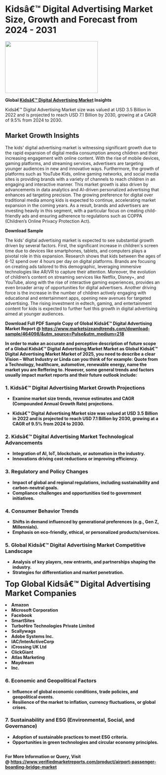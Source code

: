 <H1>Kidsâ€™ Digital Advertising Market Size, Growth and Forecast from 2024 - 2031</H1><img class="aligncenter size-medium wp-image-584254" src="https://thirdeyenews.in/wp-content/uploads/2024/09/Global-Market-Research-300x168.jpeg" alt="" width="300" height="168" /><p><strong>Global&nbsp;<a href="https://www.marketsizeandtrends.com/download-sample/464098/&amp;utm_source=Pulse&amp;utm_medium=218">Kidsâ€™ Digital Advertising Market</a> Insights</strong></p><p>Kidsâ€™ Digital Advertising Market size was valued at USD 3.5 Billion in 2022 and is projected to reach USD 7.1 Billion by 2030, growing at a CAGR of 9.5% from 2024 to 2030.</p><p><h2>Market Growth Insights</h2> <p>The kids' digital advertising market is witnessing significant growth due to the rapid expansion of digital media consumption among children and their increasing engagement with online content. With the rise of mobile devices, gaming platforms, and streaming services, advertisers are targeting younger audiences in new and innovative ways. Furthermore, the growth of platforms such as YouTube Kids, online gaming networks, and social media sites is providing brands with a variety of channels to reach children in an engaging and interactive manner. This market growth is also driven by advancements in data analytics and AI-driven personalized advertising that enhances ad targeting precision. The growing preference for digital over traditional media among kids is expected to continue, accelerating market expansion in the coming years. As a result, brands and advertisers are investing heavily in this segment, with a particular focus on creating child-friendly ads and ensuring adherence to regulations such as COPPA (Children’s Online Privacy Protection Act).</p> <p><strong>Download Sample</strong></p> <p>The kids’ digital advertising market is expected to see substantial growth driven by several factors. First, the significant increase in children's screen time due to devices like smartphones, tablets, and computers plays a pivotal role in this expansion. Research shows that kids between the ages of 6-12 spend over 4 hours per day on digital platforms. Brands are focusing on creating ads tailored to this demographic, leveraging immersive technologies like AR/VR to capture their attention. Moreover, the evolution of children’s content on streaming services like Netflix, Disney+, and YouTube, along with the rise of interactive gaming experiences, provides an even broader array of opportunities for digital advertisers. Another driving force is the increase in the number of children actively engaging with educational and entertainment apps, opening new avenues for targeted advertising. The rising investment in edtech, gaming, and entertainment content for kids is expected to further fuel this growth in digital advertising aimed at younger audiences.</p> <p><strong></p><p><span class=""><strong>Download Full PDF Sample Copy of Global Kidsâ€™ Digital Advertising Market Report</strong> @ <a href="https://www.marketsizeandtrends.com/download-sample/464098/&amp;utm_source=Pulse&amp;utm_medium=218" target="_blank">https://www.marketsizeandtrends.com/download-sample/464098/&amp;utm_source=Pulse&amp;utm_medium=218</a></span></p><p>In order to make an accurate and perceptive description of future scope of a Global&nbsp;Kidsâ€™ Digital Advertising Market Market as Global&nbsp;Kidsâ€™ Digital Advertising Market Market of 2025, you need to describe a clear Vision &ndash; What Industry or Linda can you think of for example: Quote from a Technology, healthcare, automotive, renewable energy, name the market you are Reffering to. However, some general trends and factors usually impact market reports and their future outlook include:</p><h3>1.&nbsp;<strong>Kidsâ€™ Digital Advertising Market Growth Projections</strong></h3><ul><li>Examine market size trends, revenue estimates and CAGR (Compounded Annual Growth Rate) projections.</li><li><p>Kidsâ€™ Digital Advertising Market size was valued at USD 3.5 Billion in 2022 and is projected to reach USD 7.1 Billion by 2030, growing at a CAGR of 9.5% from 2024 to 2030.</p></li></ul><h3>2.&nbsp;<strong>Kidsâ€™ Digital Advertising Market Technological Advancements</strong></h3><ul><li>Integration of AI, IoT, blockchain, or automation in the industry.</li><li>Innovations driving cost reductions or improving efficiency.</li></ul><h3>3.&nbsp;<strong>Regulatory and Policy Changes</strong></h3><ul><li>Impact of global and regional regulations, including sustainability and carbon-neutral goals.</li><li>Compliance challenges and opportunities tied to government initiatives.</li></ul><h3>4.&nbsp;<strong>Consumer Behavior Trends</strong></h3><ul><li>Shifts in demand influenced by generational preferences (e.g., Gen Z, Millennials).</li><li>Emphasis on eco-friendly, ethical, or personalized products/services.</li></ul><h3>5.&nbsp;<strong>Global Kidsâ€™ Digital Advertising Market Competitive Landscape</strong></h3><ul><li>Analysis of key players, new entrants, and partnerships shaping the industry.</li><li>Strategies for differentiation and market penetration.</li></ul><p data-pm-slice="1 1 []"><span style="color: inherit; font-family: inherit; font-size: 25px;">Top Global Kidsâ€™ Digital Advertising Market Companies</span></p><div class="" data-test-id=""><p><li>Amazon</li><li> Microsoft Corporation</li><li> Facebook</li><li> SmartSites</li><li> TurboHire Technologies Private Limited</li><li> Scallywags</li><li> Adobe Systems Inc.</li><li> IAC/InterActiveCorp</li><li> iCrossing UK Ltd</li><li> ClickGiant</li><li> Atlas Marketing</li><li> Maydream</li><li> Inc.</li></p></div><h3>6.&nbsp;<strong>Economic and Geopolitical Factors</strong></h3><ul><li>Influence of global economic conditions, trade policies, and geopolitical events.</li><li>Resilience of the market to inflation, currency fluctuations, or global crises.</li></ul><h3>7.&nbsp;<strong>Sustainability and ESG (Environmental, Social, and Governance)</strong></h3><ul><li>Adoption of sustainable practices to meet ESG criteria.</li><li>Opportunities in green technologies and circular economy principles.</li></ul><h2><strong style="font-size: 14px;">For More Information or Query, Visit @&nbsp;</strong><a style="background-color: #ffffff; font-size: 14px;" href="https://www.marketsizeandtrends.com/report/kids-digital-advertising-market/" target="_blank">https://www.verifiedmarketreports.com/product/airport-passenger-boarding-bridge-market</a></h2>
